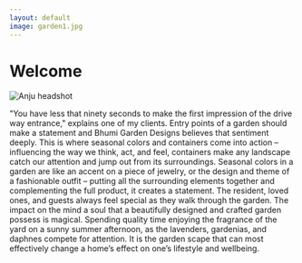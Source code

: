 ```yaml
---
layout: default
image: garden1.jpg
---
```


# Welcome

<img src="{{ site.baseurl }}/assets/headshot.jpg" alt="Anju headshot" class="profile-pic"/>

"You have less that ninety seconds to make the first impression of the drive way entrance," explains one of my clients. Entry points of a garden should make a statement and Bhumi Garden Designs believes that sentiment deeply. This is where seasonal colors and containers come into action – influencing the way we think, act, and feel, containers make any landscape catch our attention and jump out from its surroundings. Seasonal colors in a garden are like an accent on a piece of jewelry, or the design and theme of a fashionable outfit – putting all the surrounding elements together and complementing the full product, it creates a statement. The resident, loved ones, and guests always feel special as they walk through the garden. The impact on the mind a soul that a beautifully designed and crafted garden possess is magical. Spending quality time enjoying the fragrance of the yard on a sunny summer afternoon, as the lavenders, gardenias, and daphnes compete for attention. It is the garden scape that can most effectively change a home’s effect on one’s lifestyle and wellbeing.        

<br/>
